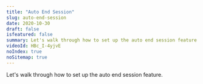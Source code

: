 ```yaml
---
title: "Auto End Session"
slug: auto-end-session
date: 2020-10-30
draft: false
isfeatured: false
summary: Let's walk through how to set up the auto end session feature.
videoId: HBc_I-4yjvE
noIndex: true
noSitemap: true
---
```




Let's walk through how to set up the auto end session feature.
